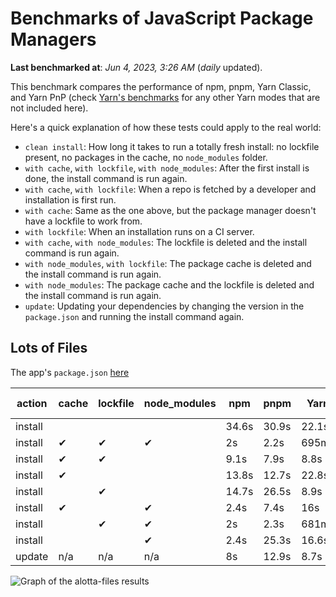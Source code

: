 # Benchmarks of JavaScript Package Managers

**Last benchmarked at**: _Jun 4, 2023, 3:26 AM_ (_daily_ updated).

This benchmark compares the performance of npm, pnpm, Yarn Classic, and Yarn PnP (check [Yarn's benchmarks](https://yarnpkg.com/benchmarks) for any other Yarn modes that are not included here).

Here's a quick explanation of how these tests could apply to the real world:

- `clean install`: How long it takes to run a totally fresh install: no lockfile present, no packages in the cache, no `node_modules` folder.
- `with cache`, `with lockfile`, `with node_modules`: After the first install is done, the install command is run again.
- `with cache`, `with lockfile`: When a repo is fetched by a developer and installation is first run.
- `with cache`: Same as the one above, but the package manager doesn't have a lockfile to work from.
- `with lockfile`: When an installation runs on a CI server.
- `with cache`, `with node_modules`: The lockfile is deleted and the install command is run again.
- `with node_modules`, `with lockfile`: The package cache is deleted and the install command is run again.
- `with node_modules`: The package cache and the lockfile is deleted and the install command is run again.
- `update`: Updating your dependencies by changing the version in the `package.json` and running the install command again.

## Lots of Files

The app's `package.json` [here](https://github.com/pnpm/pnpm.github.io/blob/main/benchmarks/fixtures/alotta-files/package.json)

| action  | cache | lockfile | node_modules| npm | pnpm | Yarn | Yarn PnP |
| ---     | ---   | ---      | ---         | --- | ---  | ---  | ---      |
| install |       |          |             | 34.6s | 30.9s | 22.1s | 20.2s |
| install | ✔     | ✔        | ✔           | 2s | 2.2s | 695ms | n/a |
| install | ✔     | ✔        |             | 9.1s | 7.9s | 8.8s | 668ms |
| install | ✔     |          |             | 13.8s | 12.7s | 22.8s | 15.2s |
| install |       | ✔        |             | 14.7s | 26.5s | 8.9s | 670ms |
| install | ✔     |          | ✔           | 2.4s | 7.4s | 16s | n/a |
| install |       | ✔        | ✔           | 2s | 2.3s | 681ms | n/a |
| install |       |          | ✔           | 2.4s | 25.3s | 16.6s | n/a |
| update  | n/a | n/a | n/a | 8s | 12.9s | 8.7s | 16.9s |

<img alt="Graph of the alotta-files results" src="/img/benchmarks/alotta-files.svg" />